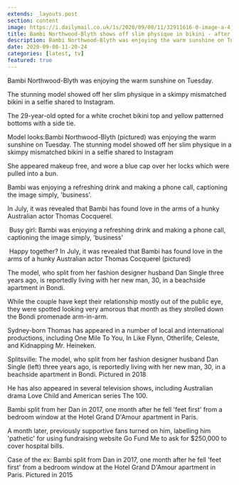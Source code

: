 ```yaml
---
extends: _layouts.post
section: content
image: https://i.dailymail.co.uk/1s/2020/09/08/11/32911616-0-image-a-4_1599559656332.jpg 
title: Bambi Northwood-Blyth shows off slim physique in bikini - after going public withThomas Cocquerel 
description: Bambi Northwood-Blyth was enjoying the warm sunshine on Tuesday.  
date: 2020-09-08-11-20-24 
categories: [latest, tv] 
featured: true 
--- 
```

Bambi Northwood-Blyth was enjoying the warm sunshine on Tuesday. 

The stunning model showed off her slim physique in a skimpy mismatched bikini in a selfie shared to Instagram. 

The 29-year-old opted for a white crochet bikini top and yellow patterned bottoms with a side tie. 

Model looks:Bambi Northwood-Blyth (pictured) was enjoying the warm sunshine on Tuesday. The stunning model showed off her slim physique in a skimpy mismatched bikini in a selfie shared to Instagram

She appeared makeup free, and wore a blue cap over her locks which were pulled into a bun. 

Bambi was enjoying a refreshing drink and making a phone call, captioning the image simply, 'business'. 

In July, it was revealed that Bambi has found love in the arms of a hunky Australian actor Thomas Cocquerel. 

 Busy girl: Bambi was enjoying a refreshing drink and making a phone call, captioning the image simply, 'business'

 Happy together? In July, it was revealed that Bambi has found love in the arms of a hunky Australian actor Thomas Cocquerel (pictured) 

The model, who split from her fashion designer husband Dan Single three years ago, is reportedly living with her new man, 30, in a beachside apartment in Bondi. 

While the couple have kept their relationship mostly out of the public eye, they were spotted looking very amorous that month as they strolled down the Bondi promenade arm-in-arm.   

Sydney-born Thomas has appeared in a number of local and international productions, including One Mile To You, In Like Flynn, Otherlife, Celeste, and Kidnapping Mr. Heineken. 

Splitsville: The model, who split from her fashion designer husband Dan Single (left) three years ago, is reportedly living with her new man, 30, in a beachside apartment in Bondi. Pictured in 2018

He has also appeared in several television shows, including Australian drama Love Child and American series The 100. 

Bambi split from her Dan in 2017, one month after he fell 'feet first' from a bedroom window at the Hotel Grand D'Amour apartment in Paris. 

A month later, previously supportive fans turned on him, labelling him 'pathetic' for using fundraising website Go Fund Me to ask for $250,000 to cover hospital bills. 

Case of the ex: Bambi split from Dan in 2017, one month after he fell 'feet first' from a bedroom window at the Hotel Grand D'Amour apartment in Paris. Pictured in 2015 

